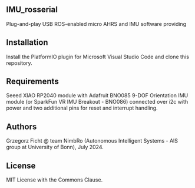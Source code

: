 ## IMU_rosserial
Plug-and-play USB ROS-enabled micro AHRS and IMU software providing 

## Installation
Install the PlatformIO plugin for Microsoft Visual Studio Code and clone this repository. 

## Requirements
Seeed XIAO RP2040 module with Adafruit BNO085 9-DOF Orientation IMU module (or SparkFun VR IMU Breakout - BNO086) 
connected over i2c with power and two additional pins for reset and interrupt handling.

## Authors
Grzegorz Ficht @ team NimbRo (Autonomous Intelligent Systems - AIS group at University of Bonn), July 2024.

## License
MIT License with the Commons Clause.

